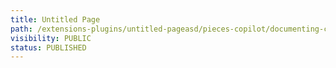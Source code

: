 ```yaml
---
title: Untitled Page
path: /extensions-plugins/untitled-pageasd/pieces-copilot/documenting-code
visibility: PUBLIC
status: PUBLISHED
---
```



